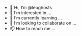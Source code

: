 - 👋 Hi, I’m @leoghosts
- 👀 I’m interested in ...
- 🌱 I’m currently learning ...
- 💞️ I’m looking to collaborate on ...
- 📫 How to reach me ...

<!---
leoghosts/leoghosts is a ✨ special ✨ repository because its `README.md` (this file) appears on your GitHub profile.
You can click the Preview link to take a look at your changes.
--->

